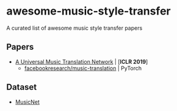 # awesome-music-style-transfer
A curated list of awesome music style transfer papers

## Papers
- [A Universal Music Translation Network](https://github.com/facebookresearch/music-translation) | [**ICLR 2019**]
  + [facebookresearch/music-translation](https://github.com/facebookresearch/music-translation) | PyTorch

## Dataset
- [MusicNet](https://homes.cs.washington.edu/~thickstn/musicnet.html)
